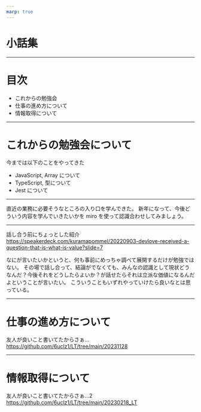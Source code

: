 ```yaml
---
marp: true
---
```


# 小話集

---

# 目次

- これからの勉強会
- 仕事の進め方について
- 情報取得について

---

# これからの勉強会について

今までは以下のことをやってきた

- JavaScript, Array について
- TypeScript, 型について
- Jest について

---

直近の業務に必要そうなところの入り口を学んできた。
新年になって、今後どういう内容を学んでいきたいかを miro を使って認識合わせしてみましょう。

---

話し合う前にちょっとした紹介
https://speakerdeck.com/kuramapommel/20220903-devlove-received-a-question-that-is-what-is-value?slide=7

なにが言いたいかというと、何も事前にめっちゃ調べて展開するだけが勉強ではない。
その場で話し合って、結論がでなくても、みんなの認識として現状どうなんだ？今後それをどうしたらよいか？が話せたらそれは立派な価値になるんだよということが言いたい。
こういうこともいずれやっていけたら良いなとは思っている。

---

# 仕事の進め方について

友人が良いこと書いてたからさぁ...
https://github.com/6uclz1/LT/tree/main/20231128

---

# 情報取得について

友人が良いこと書いてたからさぁ...2
https://github.com/6uclz1/LT/tree/main/20230218_LT
